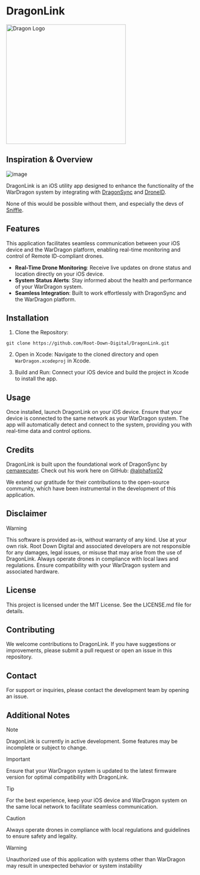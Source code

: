# DragonLink

<img src="https://github.com/user-attachments/assets/e8a6a8ba-2fb1-4a65-b78b-c440a13fed48" alt="Dragon Logo" width="320">

## Inspiration & Overview

![image](https://github.com/user-attachments/assets/63f082e5-64b6-469c-9bc8-b98bc1ebc71a)

DragonLink is an iOS utility app designed to enhance the functionality of the WarDragon system by integrating with [DragonSync](https://github.com/alphafox02/DragonSync) and [DroneID](https://github.com/bkerler/DroneID). 

None of this would be possible without them, and especially the devs of [Sniffle](https://github.com/nccgroup/Sniffle). 

## Features

This application facilitates seamless communication between your iOS device and the WarDragon platform, enabling real-time monitoring and control of Remote ID-compliant drones.

- **Real-Time Drone Monitoring**: Receive live updates on drone status and location directly on your iOS device.
- **System Status Alerts**: Stay informed about the health and performance of your WarDragon system.
- **Seamless Integration**: Built to work effortlessly with DragonSync and the WarDragon platform.

## Installation

1. Clone the Repository:
```
git clone https://github.com/Root-Down-Digital/DragonLink.git
```
2. Open in Xcode: Navigate to the cloned directory and open `WarDragon.xcodeproj` in Xcode.

3. Build and Run: Connect your iOS device and build the project in Xcode to install the app.

## Usage

Once installed, launch DragonLink on your iOS device. Ensure that your device is connected to the same network as your WarDragon system. The app will automatically detect and connect to the system, providing you with real-time data and control options.

## Credits

DragonLink is built upon the foundational work of DragonSync by [cemaxecuter](cemaxecuter.com). Check out his work here on GitHub: [@alphafox02](https://github.com/alphafox02)

We extend our gratitude for their contributions to the open-source community, which have been instrumental in the development of this application.

## Disclaimer

> [!WARNING]
> This software is provided as-is, without warranty of any kind. Use at your own risk.
Root Down Digital and associated developers are not responsible for any damages, legal issues, or misuse that may arise from the use of DragonLink. Always operate drones in compliance with local laws and regulations. Ensure compatibility with your WarDragon system and associated hardware.

## License

This project is licensed under the MIT License. See the LICENSE.md file for details.

## Contributing

We welcome contributions to DragonLink. If you have suggestions or improvements, please submit a pull request or open an issue in this repository.

## Contact

For support or inquiries, please contact the development team by opening an issue.

## Additional Notes

> [!NOTE]
> DragonLink is currently in active development. Some features may be incomplete or subject to change.

> [!IMPORTANT]
> Ensure that your WarDragon system is updated to the latest firmware version for optimal compatibility with DragonLink.

> [!TIP]
> For the best experience, keep your iOS device and WarDragon system on the same local network to facilitate seamless communication.

> [!CAUTION]
> Always operate drones in compliance with local regulations and guidelines to ensure safety and legality.

> [!WARNING]
> Unauthorized use of this application with systems other than WarDragon may result in unexpected behavior or system instability

